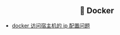 <h2 align="center">🌈 Docker</h2>

- [docker 访问宿主机的 ip 配置问题](/_posts/tool/docker/docker-call-centos-host-machine.html)